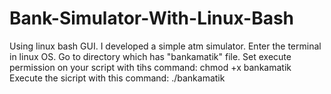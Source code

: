 # Bank-Simulator-With-Linux-Bash
Using linux bash GUI. I developed a simple atm simulator.
Enter the terminal in linux OS.
Go to directory which has "bankamatik" file.
Set execute permission on your script with tihs command: chmod +x bankamatik
Execute the sicript with this command: ./bankamatik
